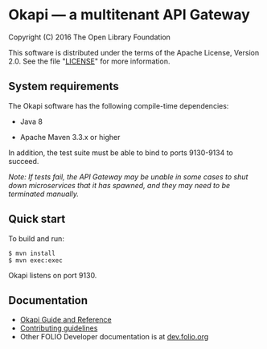 
Okapi — a multitenant API Gateway
=================================

Copyright (C) 2016 The Open Library Foundation

This software is distributed under the terms of the Apache License,
Version 2.0. See the file "[LICENSE](LICENSE)" for more information.

System requirements
-------------------

The Okapi software has the following compile-time dependencies:

* Java 8

* Apache Maven 3.3.x or higher

In addition, the test suite must be able to bind to ports 9130-9134 to succeed.

*Note: If tests fail, the API Gateway may be unable in some cases to shut down
microservices that it has spawned, and they may need to be terminated
manually.*

Quick start
-----------

To build and run:

    $ mvn install
    $ mvn exec:exec

Okapi listens on port 9130.

Documentation
-------------

* [Okapi Guide and Reference](doc/guide.md)
* [Contributing guidelines](CONTRIBUTING.md)
* Other FOLIO Developer documentation is at [dev.folio.org](http://dev.folio.org/)
